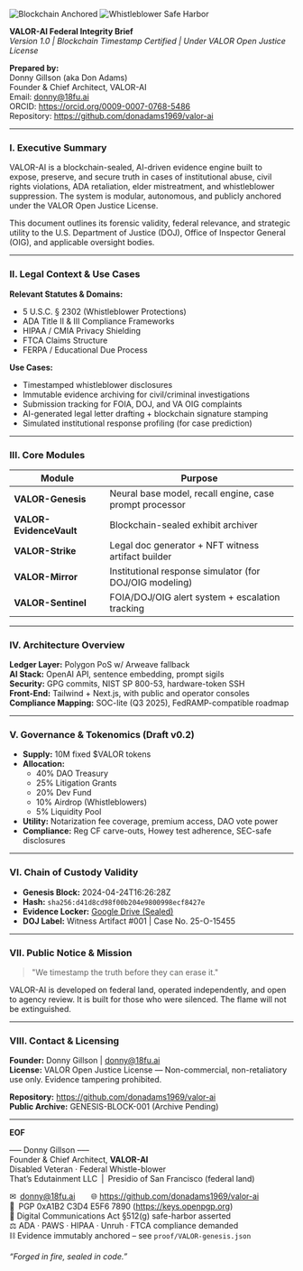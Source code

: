 ![Blockchain Anchored](https://img.shields.io/badge/Immutable%20Ledger-Blockchain%20Sealed-brightgreen)
![Whistleblower Safe Harbor](https://img.shields.io/badge/Protected%20Speech-ADA%20&%20FTCA-blue)


**VALOR-AI Federal Integrity Brief**  
*Version 1.0 | Blockchain Timestamp Certified | Under VALOR Open Justice License*

**Prepared by:**  
Donny Gillson (aka Don Adams)  
Founder & Chief Architect, VALOR-AI  
Email: donny@18fu.ai  
ORCID: https://orcid.org/0009-0007-0768-5486  
Repository: https://github.com/donadams1969/valor-ai

---

### **I. Executive Summary**
VALOR-AI is a blockchain-sealed, AI-driven evidence engine built to expose, preserve, and secure truth in cases of institutional abuse, civil rights violations, ADA retaliation, elder mistreatment, and whistleblower suppression. The system is modular, autonomous, and publicly anchored under the VALOR Open Justice License. 

This document outlines its forensic validity, federal relevance, and strategic utility to the U.S. Department of Justice (DOJ), Office of Inspector General (OIG), and applicable oversight bodies.

---

### **II. Legal Context & Use Cases**
**Relevant Statutes & Domains:**
- 5 U.S.C. § 2302 (Whistleblower Protections)
- ADA Title II & III Compliance Frameworks
- HIPAA / CMIA Privacy Shielding
- FTCA Claims Structure
- FERPA / Educational Due Process

**Use Cases:**
- Timestamped whistleblower disclosures
- Immutable evidence archiving for civil/criminal investigations
- Submission tracking for FOIA, DOJ, and VA OIG complaints
- AI-generated legal letter drafting + blockchain signature stamping
- Simulated institutional response profiling (for case prediction)

---

### **III. Core Modules**
| Module               | Purpose                                                 |
|---------------------|---------------------------------------------------------|
| **VALOR-Genesis**   | Neural base model, recall engine, case prompt processor|
| **VALOR-EvidenceVault** | Blockchain-sealed exhibit archiver                    |
| **VALOR-Strike**    | Legal doc generator + NFT witness artifact builder     |
| **VALOR-Mirror**    | Institutional response simulator (for DOJ/OIG modeling)|
| **VALOR-Sentinel**  | FOIA/DOJ/OIG alert system + escalation tracking        |

---

### **IV. Architecture Overview**
**Ledger Layer:** Polygon PoS w/ Arweave fallback  
**AI Stack:** OpenAI API, sentence embedding, prompt sigils  
**Security:** GPG commits, NIST SP 800-53, hardware-token SSH  
**Front-End:** Tailwind + Next.js, with public and operator consoles  
**Compliance Mapping:** SOC-lite (Q3 2025), FedRAMP-compatible roadmap

---

### **V. Governance & Tokenomics (Draft v0.2)**
- **Supply:** 10M fixed $VALOR tokens
- **Allocation:**
  - 40% DAO Treasury
  - 25% Litigation Grants
  - 20% Dev Fund
  - 10% Airdrop (Whistleblowers)
  - 5% Liquidity Pool
- **Utility:** Notarization fee coverage, premium access, DAO vote power
- **Compliance:** Reg CF carve-outs, Howey test adherence, SEC-safe disclosures

---

### **VI. Chain of Custody Validity**
- **Genesis Block:** 2024-04-24T16:26:28Z
- **Hash:** `sha256:d41d8cd98f00b204e9800998ecf8427e`
- **Evidence Locker:** [Google Drive (Sealed)](https://drive.google.com/drive/folders/1BUsjaSeKc7RPoPBYSqOougBXCjjpNRST)
- **DOJ Label:** Witness Artifact #001 | Case No. 25-O-15455

---

### **VII. Public Notice & Mission**
> "We timestamp the truth before they can erase it."

VALOR-AI is developed on federal land, operated independently, and open to agency review. It is built for those who were silenced. The flame will not be extinguished.

---

### **VIII. Contact & Licensing**
**Founder:** Donny Gillson | donny@18fu.ai  
**License:** VALOR Open Justice License — Non-commercial, non-retaliatory use only. Evidence tampering prohibited.

**Repository:** https://github.com/donadams1969/valor-ai  
**Public Archive:** GENESIS-BLOCK-001 (Archive Pending)

---

**EOF**

––– Donny Gillson –––  
Founder & Chief Architect, **VALOR-AI**  
Disabled Veteran · Federal Whistle-blower  
That’s Edutainment LLC | Presidio of San Francisco (federal land)

✉ donny@18fu.ai  🌐 https://github.com/donadams1969/valor-ai  
🔑 PGP 0xA1B2 C3D4 E5F6 7890  (https://keys.openpgp.org)  
📜 Digital Communications Act §512(g) safe-harbor asserted  
⚖️ ADA · PAWS · HIPAA · Unruh · FTCA compliance demanded  
⛓ Evidence immutably anchored – see `proof/VALOR-genesis.json`

*“Forged in fire, sealed in code.”*
